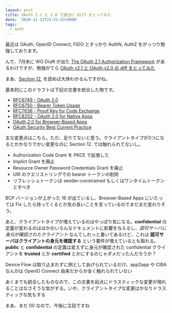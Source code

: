```yaml
---
layout: post
title: OAuth 2.1 と 2.0 で適当に diff をとってみた
date: '2020-11-12T23:51:51+0900'
tags:
  - auth
---
```


最近は OAuth, OpenID Connect, FIDO とすっかり AuthN, AuthZ をがっつり勉強しております。

んで、7月末に WG Draft が出た [The OAuth 2\.1 Authorization Framework](https://tools.ietf.org/html/draft-ietf-oauth-v2-1) があるわけですが、勉強がてら [OAuth v2\.1 と OAuth v2\.0 の diff をとってみた](https://gist.github.com/pinzolo/732c3fe3c0c1a0ae0fefc47bac40791d)

まあ、[Section 12.](https://tools.ietf.org/html/draft-ietf-oauth-v2-1-00#section-12) を読めば大体わかるんですがね。

基本的にこのドラフトは下記の文書を統合した物です。

* [RFC6749 - OAuth 2.0](https://tools.ietf.org/html/rfc6749)
* [RFC6750 - Bearer Token Usage](https://tools.ietf.org/html/rfc6750)
* [RFC7636 - Proof Key for Code Exchange ](https://tools.ietf.org/html/rfc7636)
* [RFC8252 - OAuth 2.0 for Native Apps](https://tools.ietf.org/html/rfc8252)
* [OAuth 2.0 for Browser-Based Apps](https://tools.ietf.org/html/draft-ietf-oauth-browser-based-apps-06)
* [OAuth Security Best Current Practice](https://tools.ietf.org/html/draft-ietf-oauth-security-topics-15)

主な変更点はこちら。ただ、足りてないと思う。クライアントタイプが3つになるとかかなりでかい変更なのに Section 12. では触れられてないし。

* Authorization Code Grant を PKCE で拡張した
* Implict Grant を廃止
* Resource Owner Password Credentials Grant を廃止
* URI のクエリストリングでの bearer トークンの削除
* リフレッシュトークンは sender-constrained もしくはワンタイムトークンとすべき

BCP バージョンが上がった 16 が出ているし、Browser-Based Apps にいたっては Fix したら持ってくるとか気の長いことを言っているのでまだまだ変わりそう。

あと、クライアントタイプが増えているのはやっぱり気になる。__confidential__ の定義が変わるのはほかのいろんなドキュメントに影響を与えるし、_認可サーバに身元が確認されたクライアント_ なんてしれっと書いてあるけど、これは __認可サーバはクライアントの身元を確認する__ という要件が増えているとも取れる。__public__ と __confidential__ の定義は変えずに身元が確認された confidential クライアントを __trusted__ とか __certified__ とかにするのじゃダメだったんだろうか？

Device Flow は取り込まれずに例としてあげられているだけ、app2app や CIBA なんかは OpenID Connect 由来だからか全く触れられていない

あくまでも統合したものなので、この文書を起点にドラスティックな変更が現れることはなさそうな気がする。いや、クライアントタイプな変更はかなりドラスティックな気もする

まあ、まだ 00 なので、今後に注目ですね

